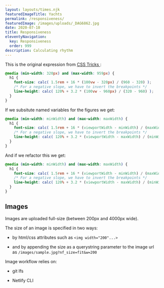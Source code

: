 ```yaml
---
layout: layouts/times.njk
featuredImageTitle: Yachts
permalink: /responsiveness/
featuredImage: /images/uploads/_DAG6862.jpg
date: 2020-07-10
title: Responsiveness
eleventyNavigation:
  key: Responsiveness
  order: 999
description: Calculating rhythm
---
```

This is the original expression from [CSS Tricks ](https://css-tricks.com/math-css-locks/):

```css
@media (min-width: 320px) and (max-width: 959px) {
  h1 {
    font-size: calc( 1.5rem + 16 * (100vw - 320px) / (960 - 320) );
    /* For a negative slope, we have to invert the breakpoints */
    line-height: calc( 120% + 3.2 * (100vw - 960px) / (320 - 960) );
  }
}
```

If we subsitute named variables for the figures we get:

```css
@media (min-width: minWidth) and (max-width: maxWidth) {
  h1 {
    font-size: calc( 1.5rem + 16 * (viewportWidth - minWidth) / (maxWidth - minWidth) );
    /* For a negative slope, we have to invert the breakpoints */
    line-height: calc( 120% + 3.2 * (viewportWidth - maxWidth) / (minWidth - maxWidth) );
  }
}
```

And if we refactor this we get:

```css
@media (min-width: minWidth) and (max-width: maxWidth) {
  h1 {
    font-size: calc( 1.5rem + 16 * (viewportWidth - minWidth) / (maxWidth - minWidth) );
    /* For a negative slope, we have to invert the breakpoints */
    line-height: calc( 120% + 3.2 * (viewportWidth - maxWidth) / (minWidth - maxWidth) );
  }
}
```

## Images
Images are uploaded full-size (between 200px and 4000px wide).

The size of an image is specified in two ways:

- by html/css attributes such as `<img width="200"...>`

- and by appending the size as a querystring parameter to the image url as `/images/sample.jpg?nf_size=fit&w=200`

Image workflow relies on:
- git lfs

- Netlify CLI
